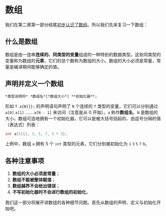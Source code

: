 # 数组

我们在第二章第一部分结尾[初步认识了数组](/ch02/part1/array_glance.md)。所以我们先来复习一下数组：

## 什么是数组

数组是由一连串**连续的、同类型的变量**组成的一种特别的数据类型。这些同类型的变量称为数组的**元素**，它们的总个数称为数组的大小。数组的大小必须是常量，常量是编译期间能够确定的值。

## 声明并定义一个数组

```sdsc
*类型说明符* *数组名*[*数组大小*] **初始化器**;
```

形如 `T a[N]{};` 的声明语句声明了 `N` 个连续的 `T` 类型的变量，它们可以分别通过 `a[0]` `a[1]` …… `a[N - 1]` 来访问（注意是从 0 开始）。`a` 称作**数组名**，`N` 是数组的大小。数组可选地拥有一个初始化器，它可以是被大括号括起的、由逗号分隔的值（表达式）列表：
```cpp
int a[5]{1, 3, 5, 7, 3 * 3};
```
上例中，数组 `a` 拥有 5 个 `int` 类型的元素，它们分别被初始化为 `1` `3` `5` `7` `9`。

## 各种注意事项

1. **数组的大小必须是常量**；
2. **数组不能被整体赋值**；
3. **数组越界不会给出错误**；
4. **不写初始化器时不会进行数组的初始化**。

我们这一部分将展开讲数组的各种细节问题。首先从数组的声明、定义与初始化开始吧。